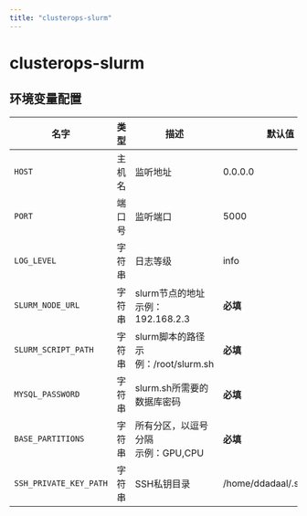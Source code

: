 ```yaml
---
title: "clusterops-slurm"
---
```


# clusterops-slurm

## 环境变量配置






<!-- ENV TABLE START -->

| 名字 | 类型 | 描述 | 默认值 |
| -- | -- | -- | -- |
|`HOST`|主机名|监听地址|0.0.0.0|
|`PORT`|端口号|监听端口|5000|
|`LOG_LEVEL`|字符串|日志等级|info|
|`SLURM_NODE_URL`|字符串|slurm节点的地址<br/>示例：192.168.2.3|**必填**|
|`SLURM_SCRIPT_PATH`|字符串|slurm脚本的路径<br/>示例：/root/slurm.sh|**必填**|
|`MYSQL_PASSWORD`|字符串|slurm.sh所需要的数据库密码|**必填**|
|`BASE_PARTITIONS`|字符串|所有分区，以逗号分隔<br/>示例：GPU,CPU|**必填**|
|`SSH_PRIVATE_KEY_PATH`|字符串|SSH私钥目录|/home/ddadaal/.ssh/id_rsa|

<!-- ENV TABLE END -->





